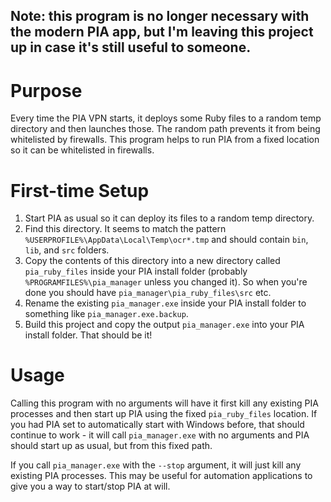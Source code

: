 ## Note: this program is no longer necessary with the modern PIA app, but I'm leaving this project up in case it's still useful to someone.

# Purpose
Every time the PIA VPN starts, it deploys some Ruby files to a random temp directory and then launches those. The random path prevents it from being whitelisted by firewalls. This program helps to run PIA from a fixed location so it can be whitelisted in firewalls.

# First-time Setup
1. Start PIA as usual so it can deploy its files to a random temp directory.
2. Find this directory. It seems to match the pattern `%USERPROFILE%\AppData\Local\Temp\ocr*.tmp` and should contain `bin`, `lib`, and `src` folders.
3. Copy the contents of this directory into a new directory called `pia_ruby_files` inside your PIA install folder (probably `%PROGRAMFILES%\pia_manager` unless you changed it). So when you're done you should have `pia_manager\pia_ruby_files\src` etc.
4. Rename the existing `pia_manager.exe` inside your PIA install folder to something like `pia_manager.exe.backup`.
5. Build this project and copy the output `pia_manager.exe` into your PIA install folder. That should be it!

# Usage
Calling this program with no arguments will have it first kill any existing PIA processes and then start up PIA using the fixed `pia_ruby_files` location. If you had PIA set to automatically start with Windows before, that should continue to work - it will call `pia_manager.exe` with no arguments and PIA should start up as usual, but from this fixed path.

If you call `pia_manager.exe` with the `--stop` argument, it will just kill any existing PIA processes. This may be useful for automation applications to give you a way to start/stop PIA at will.
